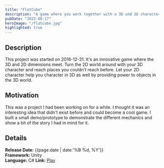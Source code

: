 ```yaml
---
title: "FlatCube"
description: "A game where you work together with a 3D and 2D character to solve puzzles."
pubDate: "2022-08-17"
heroImage: "/flatcube.jpg"
highlighted: true
---
```


## Description
This project was started on 2016-12-31. It's an innovative game where the 3D and 2D dimensions meet. Turn the 2D world around with your 3D character and reach places you couldn't reach before. Let your 2D character help you character in 3D as well by providing power to objects in the 3D world.

## Motivation

This was a project I had been working on for a while. I thought it was an interesting idea that didn't exist before and could become a cool game. I built a small demo/prototype to demonstrate the different mechanics and show a bit of the story I had in mind for it.

## Details

**Release Date:** {{page.date | date:'%B %d, %Y'}}  
**Framework:** Unity  
**Language:** C#
**Link:** [Play](https://gamejolt.com/games/flatcube/745803)
